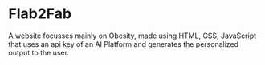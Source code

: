# Flab2Fab
A website focusses mainly on Obesity, made using HTML, CSS, JavaScript that uses an api key of an AI Platform and generates the personalized output to the user. 
